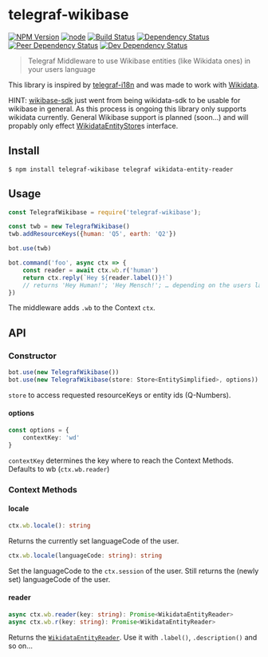 # telegraf-wikibase

[![NPM Version](https://img.shields.io/npm/v/telegraf-wikibase.svg)](https://www.npmjs.com/package/telegraf-wikibase)
[![node](https://img.shields.io/node/v/telegraf-wikibase.svg)](https://www.npmjs.com/package/telegraf-wikibase)
[![Build Status](https://travis-ci.com/EdJoPaTo/telegraf-wikibase.svg?branch=master)](https://travis-ci.com/EdJoPaTo/telegraf-wikibase)
[![Dependency Status](https://david-dm.org/EdJoPaTo/telegraf-wikibase/status.svg)](https://david-dm.org/EdJoPaTo/telegraf-wikibase)
[![Peer Dependency Status](https://david-dm.org/EdJoPaTo/telegraf-wikibase/peer-status.svg)](https://david-dm.org/EdJoPaTo/telegraf-wikibase?type=peer)
[![Dev Dependency Status](https://david-dm.org/EdJoPaTo/telegraf-wikibase/dev-status.svg)](https://david-dm.org/EdJoPaTo/telegraf-wikibase?type=dev)

> Telegraf Middleware to use Wikibase entities (like Wikidata ones) in your users language

This library is inspired by [telegraf-i18n](https://github.com/telegraf/telegraf-i18n) and was made to work with [Wikidata](https://wikidata.org/).


HINT: [wikibase-sdk](https://github.com/maxlath/wikibase-sdk) just went from being wikidata-sdk to be usable for wikibase in general.
As this process is ongoing this library only supports wikidata currently.
General Wikibase support is planned (soon…) and will propably only effect [WikidataEntityStore](https://github.com/EdJoPaTo/wikidata-entity-store)s interface.


## Install

```
$ npm install telegraf-wikibase telegraf wikidata-entity-reader
```


## Usage

```js
const TelegrafWikibase = require('telegraf-wikibase');

const twb = new TelegrafWikibase()
twb.addResourceKeys({human: 'Q5', earth: 'Q2'})

bot.use(twb)

bot.command('foo', async ctx => {
	const reader = await ctx.wb.r('human')
	return ctx.reply(`Hey ${reader.label()}!`)
	// returns 'Hey Human!'; 'Hey Mensch!'; … depending on the users language
})
```

The middleware adds `.wb` to the Context `ctx`.

## API

### Constructor

```ts
bot.use(new TelegrafWikibase())
bot.use(new TelegrafWikibase(store: Store<EntitySimplified>, options))
```

`store` to access requested resourceKeys or entity ids (Q-Numbers).

#### options

```ts
const options = {
	contextKey: 'wd'
}
```

`contextKey` determines the key where to reach the Context Methods.
Defaults to wb (`ctx.wb.reader`)


### Context Methods

#### locale

```ts
ctx.wb.locale(): string
```

Returns the currently set languageCode of the user.


```ts
ctx.wb.locale(languageCode: string): string
```
Set the languageCode to the `ctx.session` of the user.
Still returns the (newly set) languageCode of the user.

#### reader

```ts
async ctx.wb.reader(key: string): Promise<WikidataEntityReader>
async ctx.wb.r(key: string): Promise<WikidataEntityReader>
```

Returns the [`WikidataEntityReader`](https://github.com/EdJoPaTo/wikidata-entity-reader).
Use it with `.label()`, `.description()` and so on…
